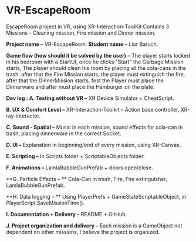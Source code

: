 # VR-EscapeRoom
 EscapeRoom project in VR, using XR-Interaction-ToolKit
Contains 3 Missions - Cleaning mission, Fire mission and Dinner mission.

**Project name** – VR-EscapeRoom.
**Student name** – Lior Baruch.

**Game flow (how should it be solved by the user)** –
The player starts locked in his bedroom with a StartUI, once he clicks "Start" the Garbage Mission starts, The player should clean his room by placing all the cola-cans in the trash. after that the Fire Mission starts, the player must extinguish the fire, after that the DinnerMission starts, first the Player must place the Dinnerware and after must place the Hamburger on the plate.

**Dev log :** 
**A.	Testing without VR –**
XR Device Simulator + CheatScript.

**B.	UX & Comfort Level –**
XR-Interaction-Toolkit – Action base controller,
XR-ray-interactor.

**C.	Sound - Spatial –**
Music in each mission, sound effects for cola-can in trash, placing dinnerware in the correct Socket.

**D.	UI –**
Explanation in beginning/end of every mission, using XR-Canvas. 

**E.	Scripting –**
In Scripts folder + ScriptableObjects folder.

**F.	Animations –**
LamlaBubbleGunPrefab + doors open/close.

**G.	Particle Effects – **
Cola-Can in trash, Fire, Fire extinguisher,  LamlaBubbleGunPrefab.

**H.	Data logging – **
Using PlayerPrefs + GameStateScriptableObject, in PlayerScript.SaveMissionTime().

**I.	Documentation + Delivery –**
README + GitHub.

**J.	Project organization and delivery –**
Each mission is a GameObject not dependent on other missions, I believe the project is organized.


 


